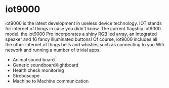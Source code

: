 iot9000
=======

iot9000 is the latest development in useless device technology. IOT stands for
internet of things in case you didn't know. The current flagship iot9000 model.
the iot9000 Pro incorporates a shiny RGB led array, an integrated speaker and 16
fancy illuminated buttons! Of course, iot9000 includes all the other internet of
thngs bells and whistles,such as connecting to you Wifi network and running a 
number of trivial apps:

   - Animal sound board
   - Generic soundboard/lightboard
   - Health check monitoring
   - Stroboscope
   - Machine to Machine communication
